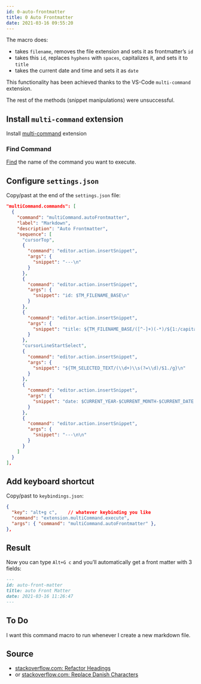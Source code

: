 ```yaml
---
id: 0-auto-frontmatter
title: 0 Auto Frontmatter
date: 2021-03-16 09:55:20
---
```


The macro does:

- takes `filename`, removes the file extension and sets it as frontmatter’s `id`
- takes this `id`, replaces `hyphens` with `spaces`, capitalizes it, and sets it to `title`
- takes the current date and time and sets it as `date`

This functionality has been achieved thanks to the VS-Code  `multi-command` extension.

The rest of the methods (snippet manipulations) were unsuccessful.

## Install `multi-command` extension

Install <a href='https://marketplace.visualstudio.com/items?itemName=ryuta46.multi-command&ssr=false#overview' class='external'>multi-command</a> extension

### Find Command

[Find](find-command-in-multi-command) the name of the command you want to execute.

## Configure `settings.json`

Copy/past at the end of the `settings.json` file:

```json title="settings.json"
"multiCommand.commands": [
  {
    "command": "multiCommand.autoFrontmatter",
    "label": "Markdown",
    "description": "Auto Frontmatter",
    "sequence": [
      "cursorTop",
      {
        "command": "editor.action.insertSnippet",
        "args": {
          "snippet": "---\n"
        }
      },
      {
        "command": "editor.action.insertSnippet",
        "args": {
          "snippet": "id: $TM_FILENAME_BASE\n"
        }
      },
      {
        "command": "editor.action.insertSnippet",
        "args": {
          "snippet": "title: ${TM_FILENAME_BASE/([^-]+)(-*)/${1:/capitalize}${2:+ }/g}"
        }
      },
      "cursorLineStartSelect",
      {
        "command": "editor.action.insertSnippet",
        "args": {
          "snippet": "${TM_SELECTED_TEXT/(\\d+)\\s(?=\\d)/$1./g}\n"
        }
      },
      {
        "command": "editor.action.insertSnippet",
        "args": {
          "snippet": "date: $CURRENT_YEAR-$CURRENT_MONTH-$CURRENT_DATE $CURRENT_HOUR:$CURRENT_MINUTE:$CURRENT_SECOND\n"
        }
      },
      {
        "command": "editor.action.insertSnippet",
        "args": {
          "snippet": "---\n\n"
        }
      }
    ]
  }
],
```

## Add keyboard shortcut

Copy/past to `keybindings.json`:

```json title="keybindings.json"
{
  "key": "alt+g c",    // whatever keybinding you like
  "command": "extension.multiCommand.execute",
  "args": { "command": "multiCommand.autoFrontmatter" },
},
```

## Result

Now you can type `Alt+G c` and you’ll automatically get a front matter with 3 fields:

```md
---
id: auto-front-matter
title: auto Front Matter
date: 2021-03-16 11:26:47
---
```

## To Do

I want this command macro to run whenever I create a new markdown file.

## Source

- <a href='https://stackoverflow.com/questions/64487646/nested-regex-replacement-in-vs-code-snippet' class='external'>stackoverflow.com: Refactor Headings</a>
- or <a href='https://stackoverflow.com/questions/59759720/vs-code-snippets-regex-multiple-operations' class='external'>stackoverflow.com: Replace Danish Characters</a>
